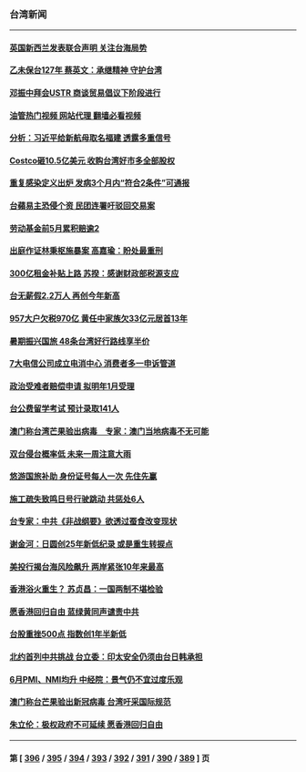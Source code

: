 ### 台湾新闻
---
#### [英国新西兰发表联合声明 关注台海局势](../../pages/ncid1349361/n13772032.md?07031245) 
#### [乙未保台127年 蔡英文：承继精神 守护台湾](../../pages/ncid1349361/n13771967.md?07031245) 
#### [邓振中拜会USTR 商谈贸易倡议下阶段进行](../../pages/ncid1349361/n13771825.md?07031245) 
#### [油管热门视频 网站代理 翻墙必看视频](http://209.222.30.114:81/youtube.html?07031245)
#### [分析：习近平给新航母取名福建 透露多重信号](../../pages/ncid1349361/n13771662.md?07031245) 
#### [Costco砸10.5亿美元 收购台湾好市多全部股权](../../pages/ncid1349361/n13771459.md?07031245) 
#### [重复感染定义出炉  发病3个月内“符合2条件”可通报](../../pages/ncid1349361/n13771546.md?07031245) 
#### [台蘋易主恐侵个资 民团连署吁驳回交易案](../../pages/ncid1349361/n13771549.md?07031245) 
#### [劳动基金前5月累积赔逾2](../../pages/ncid1349361/n13771559.md?07031245) 
#### [出庭作证林秉枢施暴案 高嘉瑜：盼处最重刑](../../pages/ncid1349361/n13771552.md?07031245) 
#### [300亿租金补贴上路 苏揆：感谢财政部税源支应](../../pages/ncid1349361/n13771570.md?07031245) 
#### [台无薪假2.2万人 再创今年新高](../../pages/ncid1349361/n13771556.md?07031245) 
#### [957大户欠税970亿 黄任中家族欠33亿元居首13年](../../pages/ncid1349361/n13771575.md?07031245) 
#### [暑期振兴国旅 48条台湾好行路线享半价](../../pages/ncid1349361/n13771558.md?07031245) 
#### [7大电信公司成立电消中心 消费者多一申诉管道](../../pages/ncid1349361/n13771572.md?07031245) 
#### [政治受难者赔偿申请 拟明年1月受理](../../pages/ncid1349361/n13771544.md?07031245) 
#### [台公费留学考试 预计录取141人](../../pages/ncid1349361/n13771569.md?07031245) 
#### [澳门称台湾芒果验出病毒　专家：澳门当地病毒不无可能](../../pages/ncid1349361/n13771542.md?07031245) 
#### [双台侵台概率低 未来一周注意大雨](../../pages/ncid1349361/n13771563.md?07031245) 
#### [悠游国旅补助 身份证号每人一次 先住先赢](../../pages/ncid1349361/n13771539.md?07031245) 
#### [施工疏失致鸣日号行驶跳动 共惩处6人](../../pages/ncid1349361/n13771528.md?07031245) 
#### [台专家：中共《非战纲要》欲透过蚕食改变现状](../../pages/ncid1349361/n13771432.md?07031245) 
#### [谢金河：日圆创25年新低纪录 或是重生转捩点](../../pages/ncid1349361/n13771519.md?07031245) 
#### [美投行揭台海风险飙升 两岸紧张10年来最高](../../pages/ncid1349361/n13771493.md?07031245) 
#### [香港浴火重生？ 苏贞昌：一国两制不堪检验](../../pages/ncid1349361/n13771497.md?07031245) 
#### [愿香港回归自由 蓝绿黄同声谴责中共](../../pages/ncid1349361/n13771496.md?07031245) 
#### [台股重挫500点 指数创1年半新低](../../pages/ncid1349361/n13771470.md?07031245) 
#### [北约首列中共挑战 台立委：印太安全仍须由台日韩承担](../../pages/ncid1349361/n13771427.md?07031245) 
#### [6月PMI、NMI均升 中经院：景气仍不宜过度乐观](../../pages/ncid1349361/n13771327.md?07031245) 
#### [澳门称台芒果验出新冠病毒 台湾吁采国际规范](../../pages/ncid1349361/n13771189.md?07031245) 
#### [朱立伦：极权政府不可延续 愿香港回归自由](../../pages/ncid1349361/n13771309.md?07031245) 

---
#### 第 [ [396](./396.md?07031245) / [395](./395.md?07031245) / [394](./394.md?07031245) / [393](./393.md?07031245) / [392](./392.md?07031245) / [391](./391.md?07031245) / [390](./390.md?07031245) / [389](./389.md?07031245) ] 页
